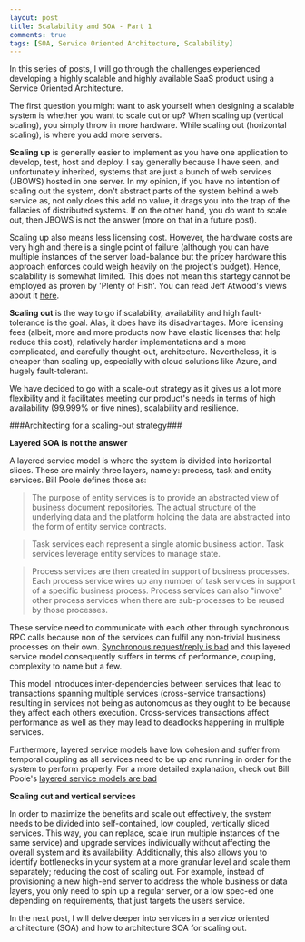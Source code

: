 ```yaml
---
layout: post
title: Scalability and SOA - Part 1
comments: true
tags: [SOA, Service Oriented Architecture, Scalability]
---
```


In this series of posts, I will go through the challenges experienced developing a highly scalable and highly available SaaS product using a Service Oriented Architecture. 

The first question you might want to ask yourself when designing a scalable system is whether you want to scale out or up? When scaling up (vertical scaling), you simply throw in more hardware. While scaling out (horizontal scaling), is where you add more servers. 

**Scaling up** is generally easier to implement as you have one application to develop, test, host and deploy. I say generally because I have seen, and unfortunately inherited, systems that are just a bunch of web services (JBOWS) hosted in one server. In my opinion, if you have no intention of scaling out the system, don't abstract parts of the system behind a web service as, not only does this add no value, it drags you into the trap of the fallacies of distributed systems. If on the other hand, you do want to scale out, then JBOWS is not the answer (more on that in a future post). 

Scaling up also means less licensing cost. However, the hardware costs are very high and there is a single point of failure (although you can have multiple instances of the server load-balance but the pricey hardware this approach enforces could weigh heavily on the project's budget). Hence, scalability is somewhat limited. This does not mean this startegy cannot be employed as proven by 'Plenty of Fish'. You can read Jeff Atwood's views about it [here](http://blog.codinghorror.com/my-scaling-hero/).

**Scaling out** is the way to go if scalability, availability and high fault-tolerance is the goal. Alas, it does have its disadvantages. More licensing fees (albeit, more and more products now have elastic licenses that help reduce this cost), relatively harder implementations and a more complicated, and carefully thought-out, architecture. Nevertheless, it is cheaper than scaling up, especially with cloud solutions like Azure, and hugely fault-tolerant.

We have decided to go with a scale-out strategy as it gives us a lot more flexibility and it facilitates meeting our product's needs in terms of high availability (99.999% or five nines), scalability and resilience. 

###Architecting for a scaling-out strategy###

**Layered SOA is not the answer**

A layered service model is where the system is divided into horizontal slices. These are mainly three layers, namely: process, task and entity services. Bill Poole defines those as:

>The purpose of entity services is to provide an abstracted view of business document repositories. The actual structure of the underlying data and the platform holding the data are abstracted into the form of entity service contracts.

>Task services each represent a single atomic business action. Task services leverage entity services to manage state.

>Process services are then created in support of business processes. Each process service wires up any number of task services in support of a specific business process. Process services can also "invoke" other process services when there are sub-processes to be reused by those processes.

These service need to communicate with each other through synchronous RPC calls because non of the services can fulfil any non-trivial business processes on their own. [Synchronous request/reply is bad](http://bill-poole.blogspot.co.uk/2008/03/synchronous-requestreply-is-bad.html) and this layered service model consequently suffers in terms of performance, coupling, complexity to name but a few. 

This model introduces inter-dependencies between services that lead to transactions spanning multiple services (cross-service transactions) resulting in services not being as autonomous as they ought to be because they affect each others execution. Cross-services transactions affect performance as well as they may lead to deadlocks happening in multiple services. 

Furthermore, layered service models have low cohesion and suffer from temporal coupling as all services need to be up and running in order for the system to perform properly. For a more detailed explanation, check out Bill Poole's [layered service models are bad](http://bill-poole.blogspot.co.uk/2008/05/layered-service-models-are-bad.html)

**Scaling out and vertical services**

In order to maximize the benefits and scale out effectively, the system needs to be divided into self-contained, low coupled, vertically sliced services. This way, you can replace, scale (run multiple instances of the same service) and upgrade services individually without affecting the overall system and its availability. Additionally, this also allows you to identify bottlenecks in your system at a more granular level and scale them separately; reducing the cost of scaling out. For example, instead of provisioning a new high-end server to address the whole business or data layers, you only need to spin up a regular server, or a low spec-ed one depending on requirements, that just targets the users service. 

In the next post, I will delve deeper into services in a service oriented architecture (SOA) and how to architecture SOA for scaling out.
 
